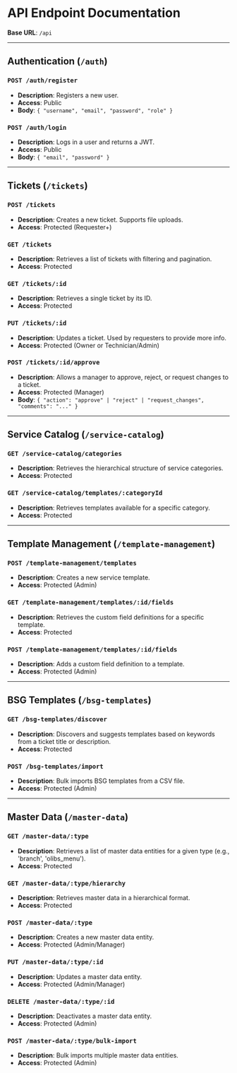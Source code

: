 # API Endpoint Documentation

**Base URL**: `/api`

---

##  Authentication (`/auth`)

### `POST /auth/register`
- **Description**: Registers a new user.
- **Access**: Public
- **Body**: `{ "username", "email", "password", "role" }`

### `POST /auth/login`
- **Description**: Logs in a user and returns a JWT.
- **Access**: Public
- **Body**: `{ "email", "password" }`

---

## Tickets (`/tickets`)

### `POST /tickets`
- **Description**: Creates a new ticket. Supports file uploads.
- **Access**: Protected (Requester+)

### `GET /tickets`
- **Description**: Retrieves a list of tickets with filtering and pagination.
- **Access**: Protected

### `GET /tickets/:id`
- **Description**: Retrieves a single ticket by its ID.
- **Access**: Protected

### `PUT /tickets/:id`
- **Description**: Updates a ticket. Used by requesters to provide more info.
- **Access**: Protected (Owner or Technician/Admin)

### `POST /tickets/:id/approve`
- **Description**: Allows a manager to approve, reject, or request changes to a ticket.
- **Access**: Protected (Manager)
- **Body**: `{ "action": "approve" | "reject" | "request_changes", "comments": "..." }`

---

## Service Catalog (`/service-catalog`)

### `GET /service-catalog/categories`
- **Description**: Retrieves the hierarchical structure of service categories.
- **Access**: Protected

### `GET /service-catalog/templates/:categoryId`
- **Description**: Retrieves templates available for a specific category.
- **Access**: Protected

---

## Template Management (`/template-management`)

### `POST /template-management/templates`
- **Description**: Creates a new service template.
- **Access**: Protected (Admin)

### `GET /template-management/templates/:id/fields`
- **Description**: Retrieves the custom field definitions for a specific template.
- **Access**: Protected

### `POST /template-management/templates/:id/fields`
- **Description**: Adds a custom field definition to a template.
- **Access**: Protected (Admin)

---

## BSG Templates (`/bsg-templates`)

### `GET /bsg-templates/discover`
- **Description**: Discovers and suggests templates based on keywords from a ticket title or description.
- **Access**: Protected

### `POST /bsg-templates/import`
- **Description**: Bulk imports BSG templates from a CSV file.
- **Access**: Protected (Admin)

---

## Master Data (`/master-data`)

### `GET /master-data/:type`
- **Description**: Retrieves a list of master data entities for a given type (e.g., 'branch', 'olibs_menu').
- **Access**: Protected

### `GET /master-data/:type/hierarchy`
- **Description**: Retrieves master data in a hierarchical format.
- **Access**: Protected

### `POST /master-data/:type`
- **Description**: Creates a new master data entity.
- **Access**: Protected (Admin/Manager)

### `PUT /master-data/:type/:id`
- **Description**: Updates a master data entity.
- **Access**: Protected (Admin/Manager)

### `DELETE /master-data/:type/:id`
- **Description**: Deactivates a master data entity.
- **Access**: Protected (Admin)

### `POST /master-data/:type/bulk-import`
- **Description**: Bulk imports multiple master data entities.
- **Access**: Protected (Admin)
